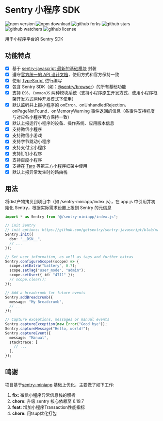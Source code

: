 # Sentry 小程序 SDK

![npm version](https://img.shields.io/npm/v/sentry-miniapp)
![npm download](https://img.shields.io/npm/dm/sentry-miniapp)
![github forks](https://img.shields.io/github/forks/lizhiyao/sentry-miniapp?style=social)
![github stars](https://img.shields.io/github/stars/lizhiyao/sentry-miniapp?style=social)
![github watchers](https://img.shields.io/github/watchers/lizhiyao/sentry-miniapp?style=social)
![github license](https://img.shields.io/github/license/lizhiyao/sentry-miniapp)

用于小程序平台的 Sentry SDK



## 功能特点

- [x] 基于 [sentry-javascript 最新的基础模块](https://www.yuque.com/lizhiyao/dxy/zevhf1#0GMCN) 封装
- [x] 遵守[官方统一的 API 设计文档](https://www.yuque.com/lizhiyao/dxy/gc3b9r#vQdTs)，使用方式和官方保持一致
- [x] 使用 [TypeScript](https://www.typescriptlang.org/) 进行编写
- [x] 包含 Sentry SDK（如：[@sentry/browser](https://github.com/getsentry/sentry-javascript/tree/master/packages/browser)）的所有基础功能
- [x] 支持 `ES6`、`CommonJS` 两种模块系统（支持小程序原生开发方式、使用小程序框架开发方式两种开发模式下使用）
- [x] 默认监听并上报小程序的 onError、onUnhandledRejection、onPageNotFound、onMemoryWarning 事件返回的信息（各事件支持程度与对应各小程序官方保持一致）
- [x] 默认上报运行小程序的设备、操作系统、应用版本信息
- [x] 支持微信小程序
- [x] 支持微信小游戏
- [x] 支持字节跳动小程序
- [x] 支持支付宝小程序
- [x] 支持钉钉小程序
- [x] 支持百度小程序
- [x] 支持在 [Taro](https://taro.aotu.io/) 等第三方小程序框架中使用
- [x] 默认上报异常发生时的路由栈

## 用法

将dist产物拷贝到项目中（如 /sentry-miniapp/index.js），在 app.js 中引用并初始化 Sentry，根据实际需求设置上报到 Sentry 的元信息

```ts
import * as Sentry from "@/sentry-miniapp/index.js";

// init Sentry
// init options: https://github.com/getsentry/sentry-javascript/blob/master/packages/types/src/options.ts
Sentry.init({
  dsn: "__DSN__",
  // ...
});

// Set user information, as well as tags and further extras
Sentry.configureScope((scope) => {
  scope.setExtra("battery", 0.7);
  scope.setTag("user_mode", "admin");
  scope.setUser({ id: "4711" });
  // scope.clear();
});

// Add a breadcrumb for future events
Sentry.addBreadcrumb({
  message: "My Breadcrumb",
  // ...
});

// Capture exceptions, messages or manual events
Sentry.captureException(new Error("Good bye"));
Sentry.captureMessage("Hello, world!");
Sentry.captureEvent({
  message: "Manual",
  stacktrace: [
    // ...
  ],
});

```


## 鸣谢

项目基于[sentry-miniapp](https://github.com/lizhiyao/sentry-miniapp) 基础上优化，主要做了如下工作:

1. **fix:**  微信小程序异常信息栈的解析
2. **chore:** 升级 sentry 核心依赖至 6.19.7
3. **feat:** 增加小程序Transaction性能指标
4. **chore:** 用tsup优化打包

